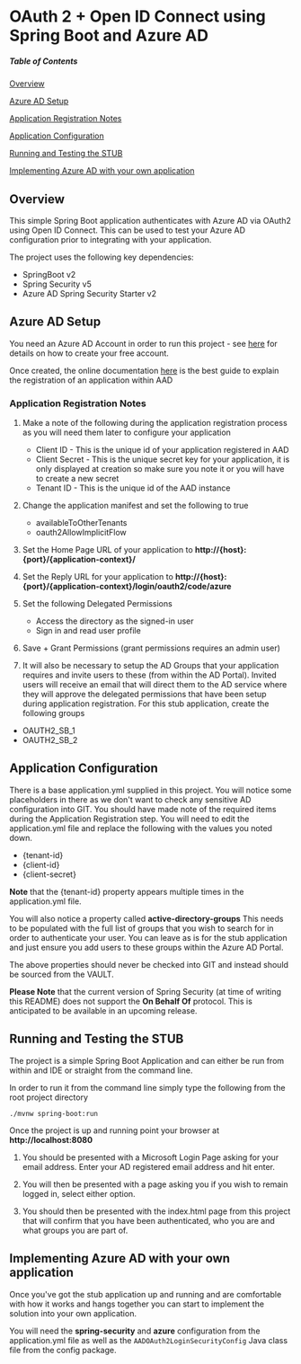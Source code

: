 # OAuth 2 + Open ID Connect using Spring Boot and Azure AD

##### Table of Contents

[Overview](#overview)

[Azure AD Setup](#ad-setup)

[Application Registration Notes](#app-registration)

[Application Configuration](#app-configuration)

[Running and Testing the STUB](#running-testing)

[Implementing Azure AD with your own application](#implementation)

<a name="overview"/>

## Overview
This simple Spring Boot application authenticates with Azure AD via OAuth2 using Open ID Connect.  This can be used to test your
Azure AD configuration prior to integrating with your application.  

The project uses the following key dependencies:
 - SpringBoot v2
 - Spring Security v5
 - Azure AD Spring Security Starter v2

<a name="ad-setup"/>

## Azure AD Setup
You need an Azure AD Account in order to run this project - see [here](https://azure.microsoft.com/en-gb/) for
details on how to create your free account. 

Once created, the online documentation [here][Azure-AD-SpringBoot.md] is the best guide to explain the registration of an application within AAD

<a name="app-registration"/>

### Application Registration Notes
1) Make a note of the following during the application registration process as you will need them later to configure your application
    - Client ID - This is the unique id of your application registered in AAD
    - Client Secret - This is the unique secret key for your application, it is only displayed at creation so make sure you note it or you will have to create a new secret
    - Tenant ID - This is the unique id of the AAD instance
 
2) Change the application manifest and set the following to true
    - availableToOtherTenants
    - oauth2AllowImplicitFlow

3) Set the Home Page URL of your application to **http://{host}:{port}/{application-context}/**

4) Set the Reply URL for your application to **http://{host}:{port}/{application-context}/login/oauth2/code/azure**

5) Set the following Delegated Permissions
    - Access the directory as the signed-in user
    - Sign in and read user profile
    
6) Save + Grant Permissions (grant permissions requires an admin user)

7) It will also be necessary to setup the AD Groups that your application requires and invite users to these (from within the AD Portal). 
Invited users will receive an email that will direct them to the AD service where they will approve the delegated permissions that 
have been setup during application registration.  For this stub application, create the following groups
 - OAUTH2_SB_1
 - OAUTH2_SB_2

<a name="app-configuration"/>

## Application Configuration
There is a base application.yml supplied in this project.  You will notice some placeholders in there as we don't want to check any
sensitive AD configuration into GIT.  You should have made note of the required items during the Application Registration step.  You will
need to edit the application.yml file and replace the following with the values you noted down.
 - {tenant-id}
 - {client-id}
 - {client-secret}

**Note** that the {tenant-id} property appears multiple times in the application.yml file.  

You will also notice a property called **active-directory-groups** This needs to be populated with the full list of groups that you wish
to search for in order to authenticate your user.  You can leave as is for the stub application and just ensure you add users to these groups
within the Azure AD Portal.

The above properties should never be checked into GIT and instead should be sourced from the VAULT.   

**Please Note** that the current version of Spring Security (at time of writing this README) does not support the **On Behalf Of** protocol.
This is anticipated to be available in an upcoming release. 

<a name="running-testing"/>

## Running and Testing the STUB
The project is a simple Spring Boot Application and can either be run from within and IDE or straight from the command line.

In order to run it from the command line simply type the following from the root project directory

```./mvnw spring-boot:run```

Once the project is up and running point your browser at **http://localhost:8080**

1) You should be presented with a Microsoft Login Page asking for your email address.  Enter 
your AD registered email address and hit enter.  

2) You will then be presented with a page asking you if you wish to remain logged in, select either 
option.

4) You should then be presented with the index.html page from this project that will
confirm that you have been authenticated, who you are and what groups you are part of.

<a name="implementation"/>

## Implementing Azure AD with your own application
Once you've got the stub application up and running and are comfortable with how it works and
hangs together you can start to implement the solution into your own application.
 
You will need the **spring-security** and **azure** configuration from the application.yml file as
well as the ```AADOAuth2LoginSecurityConfig``` Java class file from the config package.

<!-- Links -->
[Azure-AD-SpringBoot.md]:https://docs.microsoft.com/en-gb/azure/active-directory/develop/quickstart-v1-integrate-apps-with-azure-ad
